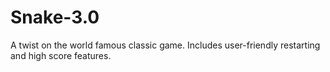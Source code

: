# Snake-3.0
A twist on the world famous classic game. Includes user-friendly restarting and high score features.
